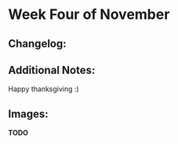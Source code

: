 # Week Four of November

## Changelog:

## Additional Notes:
Happy thanksgiving :)
## Images:
**TODO**